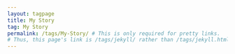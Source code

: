 ```yaml
---
layout: tagpage
title: My Story
tag: My Story
permalink: /tags/My-Story/ # This is only required for pretty links.
# Thus, this page's link is /tags/jekyll/ rather than /tags/jekyll.html
---
```

